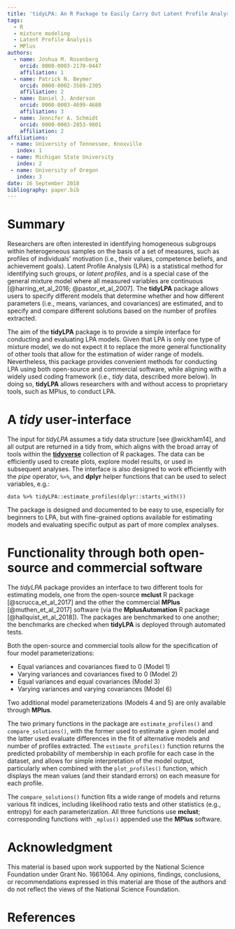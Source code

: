 ```yaml
---
title: 'tidyLPA: An R Package to Easily Carry Out Latent Profile Analysis (LPA) Using Open-Source or Commercial Software'
tags:
  - R
  - mixture modeling
  - Latent Profile Analysis
  - MPlus
authors:
  - name: Joshua M. Rosenberg
    orcid: 0000-0003-2170-0447
    affiliation: 1
  - name: Patrick N. Beymer
    orcid: 0000-0002-3569-2305
    affiliation: 2
  - name: Daniel J. Anderson
    orcid: 0000-0003-4699-4680
    affiliation: 3
  - name: Jennifer A. Schmidt
    orcid: 0000-0003-2853-9801
    affiliation: 2
affiliations:
 - name: University of Tennessee, Knoxville
   index: 1
 - name: Michigan State University
   index: 2
 - name: University of Oregon
   index: 3
date: 16 September 2018
bibliography: paper.bib
---
```


# Summary 

Researchers are often interested in identifying homogeneous subgroups within
heterogeneous samples on the basis of a set of measures, such as profiles of
individuals' motivation (i.e., their values, competence beliefs, and achievement
goals). Latent Profile Analysis (LPA) is a statistical method for identifying
such groups, or *latent profiles*, and is a special case of the general
mixture model where all measured variables are continuous [@harring_et_al_2016;
@pastor_et_al_2007]. The **tidyLPA** package allows users to specify different
models that determine whether and how different parameters (i.e., means,
variances, and covariances) are estimated, and to specify and compare different
solutions based on the number of profiles extracted.

The aim of the **tidyLPA** package is to provide a simple interface for
conducting and evaluating LPA models. Given that LPA is only one type of mixture
model, we do not expect it to replace the more general functionality of other
tools that allow for the estimation of wider range of models. Nevertheless, this
package provides convenient methods for conducting LPA using both open-source
and commercial software, while aligning with a widely used coding framework
(i.e., *tidy* data, described more below). In doing so, **tidyLPA** allows
researchers with and without access to proprietary tools, such as MPlus, to
conduct LPA.

# A *tidy* user-interface

The input for *tidyLPA* assumes a tidy data structure [see @wickham14], and all
output are returned in a tidy from, which aligns with the broad array of tools
within the [**tidyverse**](https://www.tidyverse.org/) collection of R packages.
The data can be efficiently used to create plots, explore model results, or used
in subsequent analyses. The interface is also designed to work efficiently with
the *pipe* operator, `%>%`, and **dplyr** helper functions that can be used to
select variables, e.g.:

``` data %>% tidyLPA::estimate_profiles(dplyr::starts_with()) ```

The package is designed and documented to be easy to use, especially for
beginners to LPA, but with fine-grained options available for estimating models
and evaluating specific output as part of more complex analyses.

# Functionality through both open-source and commercial software

The *tidyLPA* package provides an interface to two different
tools for estimating models, one from the open-source **mclust** R
package [@scrucca_et_al_2017] and the other the commercial **MPlus**
[@muthen_et_al_2017] software (via the **MplusAutomation** R package
[@hallquist_et_al_2018]). The packages are benchmarked to one another; the
benchmarks are checked when **tidyLPA** is deployed through automated tests.

Both the open-source and commercial tools allow for the specification of four
model parameterizations:

- Equal variances and covariances fixed to 0 (Model 1)
- Varying variances and
covariances fixed to 0 (Model 2)
- Equal variances and equal covariances (Model 3)
- Varying variances and varying covariances (Model 6)

Two additional model parameterizations (Models 4 and 5) are only available
through **MPlus**.

The two primary functions in the package are `estimate_profiles()` and
`compare_solutions()`, with the former used to estimate a given model and the
latter used evaluate differences in the fit of alternative models and number
of profiles extracted. The `estimate_profiles()` function returns the predicted
probability of membership in each profile for each case in the dataset, and
allows for simple interpretation of the model output, particularly when combined
with the `plot_profiles()` function, which displays the mean values (and their
standard errors) on each measure for each profile.

The `compare_solutions()` function fits a wide range of models and returns
various fit indices, including likelihood ratio tests and other statistics
(e.g., entropy) for each parameterization. All three functions use **mclust**;
corresponding functions with `_mplus()` appended use the **MPlus** software.

# Acknowledgment

This material is based upon work supported by the National Science Foundation under Grant No. 1661064. Any opinions, findings, conclusions, or recommendations expressed in this material are those of the authors and do not reflect the views of the National Science Foundation.

# References
